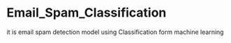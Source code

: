 # Email_Spam_Classification
it is email spam detection model using Classification form machine learning
